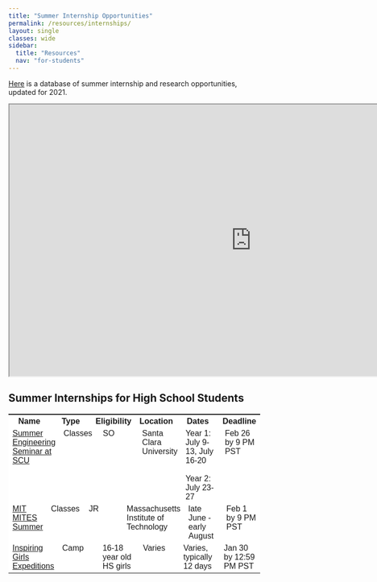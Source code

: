 ```yaml
---
title: "Summer Internship Opportunities"
permalink: /resources/internships/
layout: single
classes: wide
sidebar:
  title: "Resources"
  nav: "for-students"
---
```


[Here](https://docs.google.com/spreadsheets/d/1jKo-7N2PCCjhMTP1SUimi6gmgnQ0NzgtA2E_mkeoHsI/edit?usp=sharing) is a database of summer internship and research opportunities, updated for 2021.

<iframe src="https://docs.google.com/spreadsheets/d/e/2PACX-1vTUF26aiMDW9nH-zCMl2XBiuQK6W-3v4LZnbcFrljKWM1WDz4RQwUkc52avbj41BDuMzNUibXGcSJFz/pubhtml?gid=1689554481&amp;single=true&amp;widget=true&amp;headers=false" width="960" height="540" ></iframe>

<html>

<head>
  <style>
    table {
      width: 500px;
      border: none;
      border-top: 1px solid #EEEEEE;
      font-family: arial, sans-serif;
      border-collapse: collapse;
    }

    td,
    th {
      border: 1px solid #EEEEEE;
      border-top: none;
      text-align: left;
      padding: 8px;
      color: #363D41;
      font-size: 14px;
    }

    tr {
      background-color: #fff;
      border: none;
      cursor: pointer;
      display: grid;
      grid-template-columns: repeat(6, 1fr);
      justify-content: flex-start;
    }

    tr:first-child:hover {
      cursor: default;
      background-color: #fff;
    }

    tr:hover {
      background-color: #EEF4FD;
    }

    .expanded-row-content {
      border-top: none;
      display: grid;
      grid-column: 1/-1;
      justify-content: flex-start;
      color: #AEB1B3;
      font-size: 13px;
      background-color: #fff;
    }

    .hide-row {
      display: none;
    }
  </style>
</head>

<body>

  <h2> Summer Internships for High School Students</h2>

  <table>
    <tr>
      <th>Name</th>
      <th>Type</th>
      <th>Eligibility</th>
      <th>Location</th>
      <th>Dates</th>
      <th>Deadline</th>
    </tr>
    <tr onClick='toggleRow(this)'>
      <td><a href=”https://www.scu.edu/engineering/beyond-the-classroom/outreach/summer-engineering-seminar-ses/”>Summer Engineering Seminar at SCU</a></td>
      <td>Classes</td>
      <td>SO</td>
      <td>Santa Clara University</td>
      <td>Year 1: July 9-13, July 16-20 <br><br> Year 2: July 23-27</td>
      <td>Feb 26 by 9 PM PST</td>
      <td class='expanded-row-content hide-row'>The Summer Engineering Seminar at SCU is a 5-day curricular program aiming to expose high school students to different engineering disciplines. It will give program participants the option to continue for a second summer with more advanced courses. All program fees are paid for by the School of Engineering and gifts from various sponsors and foundations.</td>
    </tr>
    <tr onClick='toggleRow(this)'>
      <td><a href=”https://mites.mit.edu/discover-mites/mites-summer/”>MIT MITES Summer</a></td>
      <td>Classes</td>
      <td>JR</td>
      <td>Massachusetts Institute of Technology</td>
      <td>late June - early August</td>
      <td>Feb 1 by 9 PM PST</td>
      <td class='expanded-row-content hide-row'>MIT MITES Summer is a 6-week program where participants will take five classes in math, science, and the humanities. They will live on campus and get a chance to attend social events and explore the Greater Boston Area. Program costs, including room and board, are provided for free, but students will need to pay for travel to and from MIT.</td>
    </tr>
    <tr onClick='toggleRow(this)'>
      <td><a href=”https://www.inspiringgirls.org/ige-news-feed/2022/12/9/2023-us-amp-canada-applications-open”>Inspiring Girls Expeditions</a></td>
      <td>Camp</td>
      <td>16-18 year old HS girls</td>
      <td>Varies</td>
      <td>Varies, typically 12 days</td>
      <td>Jan 30 by 12:59 PM PST</td>
      <td class='expanded-row-content hide-row'>Inspiring Girls Expeditions offers a unique educational experience that merges science, art, and backcountry travel. Specific program content varies with location. Tuition, food, and gear are paid for, but participants are expected to pay for travel between home and the expedition starting location.</td>
    </tr>

  </table>

  <script>
    const toggleRow = (element) => {
      element.getElementsByClassName('expanded-row-content')[0].classList.toggle('hide-row');
      console.log(event);
    }
  </script>

</body>

</html>


